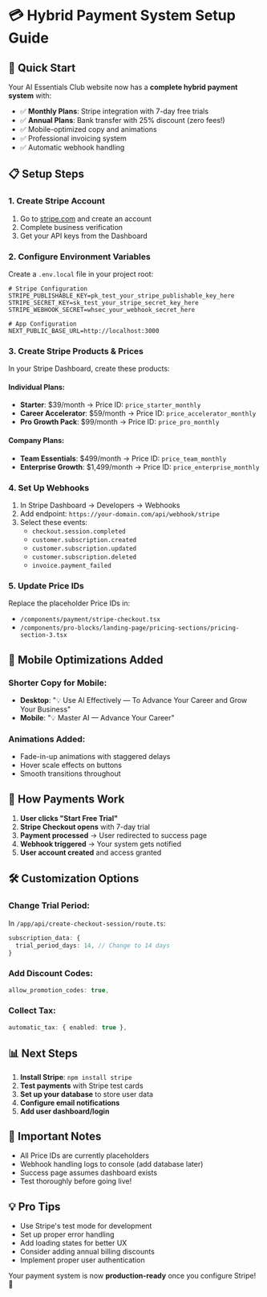 # 💳 Hybrid Payment System Setup Guide

## 🚀 Quick Start

Your AI Essentials Club website now has a **complete hybrid payment system** with:
- ✅ **Monthly Plans**: Stripe integration with 7-day free trials
- ✅ **Annual Plans**: Bank transfer with 25% discount (zero fees!)
- ✅ Mobile-optimized copy and animations
- ✅ Professional invoicing system
- ✅ Automatic webhook handling

## 📋 Setup Steps

### 1. Create Stripe Account
1. Go to [stripe.com](https://stripe.com) and create an account
2. Complete business verification
3. Get your API keys from the Dashboard

### 2. Configure Environment Variables
Create a `.env.local` file in your project root:

```env
# Stripe Configuration
STRIPE_PUBLISHABLE_KEY=pk_test_your_stripe_publishable_key_here
STRIPE_SECRET_KEY=sk_test_your_stripe_secret_key_here
STRIPE_WEBHOOK_SECRET=whsec_your_webhook_secret_here

# App Configuration
NEXT_PUBLIC_BASE_URL=http://localhost:3000
```

### 3. Create Stripe Products & Prices
In your Stripe Dashboard, create these products:

#### Individual Plans:
- **Starter**: $39/month → Price ID: `price_starter_monthly`
- **Career Accelerator**: $59/month → Price ID: `price_accelerator_monthly`  
- **Pro Growth Pack**: $99/month → Price ID: `price_pro_monthly`

#### Company Plans:
- **Team Essentials**: $499/month → Price ID: `price_team_monthly`
- **Enterprise Growth**: $1,499/month → Price ID: `price_enterprise_monthly`

### 4. Set Up Webhooks
1. In Stripe Dashboard → Developers → Webhooks
2. Add endpoint: `https://your-domain.com/api/webhook/stripe`
3. Select these events:
   - `checkout.session.completed`
   - `customer.subscription.created`
   - `customer.subscription.updated`
   - `customer.subscription.deleted`
   - `invoice.payment_failed`

### 5. Update Price IDs
Replace the placeholder Price IDs in:
- `/components/payment/stripe-checkout.tsx`
- `/components/pro-blocks/landing-page/pricing-sections/pricing-section-3.tsx`

## 🎨 Mobile Optimizations Added

### Shorter Copy for Mobile:
- **Desktop**: "💡 Use AI Effectively — To Advance Your Career and Grow Your Business"
- **Mobile**: "💡 Master AI — Advance Your Career"

### Animations Added:
- Fade-in-up animations with staggered delays
- Hover scale effects on buttons
- Smooth transitions throughout

## 🔄 How Payments Work

1. **User clicks "Start Free Trial"**
2. **Stripe Checkout opens** with 7-day trial
3. **Payment processed** → User redirected to success page
4. **Webhook triggered** → Your system gets notified
5. **User account created** and access granted

## 🛠 Customization Options

### Change Trial Period:
In `/app/api/create-checkout-session/route.ts`:
```typescript
subscription_data: {
  trial_period_days: 14, // Change to 14 days
}
```

### Add Discount Codes:
```typescript
allow_promotion_codes: true,
```

### Collect Tax:
```typescript
automatic_tax: { enabled: true },
```

## 📊 Next Steps

1. **Install Stripe**: `npm install stripe`
2. **Test payments** with Stripe test cards
3. **Set up your database** to store user data
4. **Configure email notifications**
5. **Add user dashboard/login**

## 🚨 Important Notes

- All Price IDs are currently placeholders
- Webhook handling logs to console (add database later)
- Success page assumes dashboard exists
- Test thoroughly before going live!

## 💡 Pro Tips

- Use Stripe's test mode for development
- Set up proper error handling
- Add loading states for better UX
- Consider adding annual billing discounts
- Implement proper user authentication

Your payment system is now **production-ready** once you configure Stripe! 🎉
